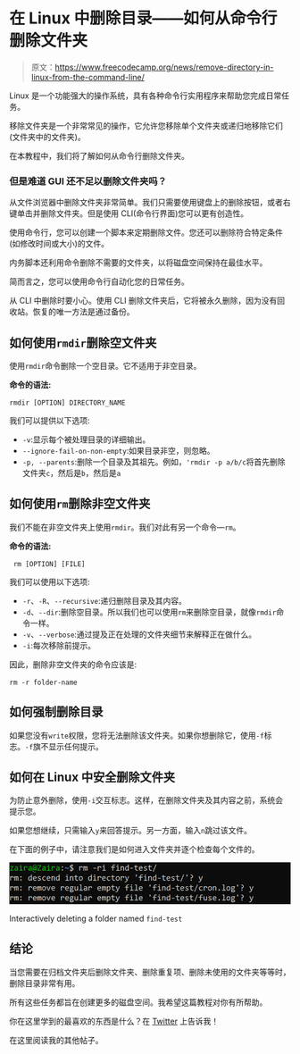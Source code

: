 # 在 Linux 中删除目录——如何从命令行删除文件夹

> 原文：<https://www.freecodecamp.org/news/remove-directory-in-linux-from-the-command-line/>

Linux 是一个功能强大的操作系统，具有各种命令行实用程序来帮助您完成日常任务。

移除文件夹是一个非常常见的操作，它允许您移除单个文件夹或递归地移除它们(文件夹中的文件夹)。

在本教程中，我们将了解如何从命令行删除文件夹。

### 但是难道 GUI 还不足以删除文件夹吗？

从文件浏览器中删除文件夹非常简单。我们只需要使用键盘上的删除按钮，或者右键单击并删除文件夹。但是使用 CLI(命令行界面)您可以更有创造性。

使用命令行，您可以创建一个脚本来定期删除文件。您还可以删除符合特定条件(如修改时间或大小)的文件。

内务脚本还利用命令删除不需要的文件夹，以将磁盘空间保持在最佳水平。

简而言之，您可以使用命令行自动化您的日常任务。

从 CLI 中删除时要小心。使用 CLI 删除文件夹后，它将被永久删除，因为没有回收站。恢复的唯一方法是通过备份。

## 如何使用`rmdir`删除空文件夹

使用`rmdir`命令删除一个空目录。它不适用于非空目录。

**命令的语法:**

```
rmdir [OPTION] DIRECTORY_NAME
```

我们可以提供以下选项:

*   `-v`:显示每个被处理目录的详细输出。
*   `--ignore-fail-on-non-empty`:如果目录非空，则忽略。
*   `-p, --parents`:删除一个目录及其祖先。例如，`'rmdir -p a/b/c`将首先删除文件夹`c`，然后是`b`，然后是`a`

## 如何使用`rm`删除非空文件夹

我们不能在非空文件夹上使用`rmdir`。我们对此有另一个命令—`rm`。

**命令的语法:**

```
 rm [OPTION] [FILE]
```

我们可以使用以下选项:

*   `-r`、`-R`、`--recursive`:递归删除目录及其内容。
*   `-d`、`--dir`:删除空目录。所以我们也可以使用`rm`来删除空目录，就像`rmdir`命令一样。
*   `-v`、`--verbose`:通过提及正在处理的文件夹细节来解释正在做什么。
*   `-i`:每次移除前提示。

因此，删除非空文件夹的命令应该是:

```
rm -r folder-name
```

## 如何强制删除目录

如果您没有`write`权限，您将无法删除该文件夹。如果你想删除它，使用`-f`标志。`-f`旗不显示任何提示。

## 如何在 Linux 中安全删除文件夹

为防止意外删除，使用`-i`交互标志。这样，在删除文件夹及其内容之前，系统会提示您。

如果您想继续，只需输入`y`来回答提示。另一方面，输入`n`跳过该文件。

在下面的例子中，请注意我们是如何进入文件夹并逐个检查每个文件的。

![image-309](img/b6234f2a1294ed00b7cddc28cc0d3dcc.png)

Interactively deleting a folder named `find-test`

## 结论

当您需要在归档文件夹后删除文件夹、删除重复项、删除未使用的文件夹等等时，删除目录非常有用。

所有这些任务都旨在创建更多的磁盘空间。我希望这篇教程对你有所帮助。

你在这里学到的最喜欢的东西是什么？在 [Twitter](https://twitter.com/hira_zaira) 上告诉我！

在这里阅读我的其他帖子。